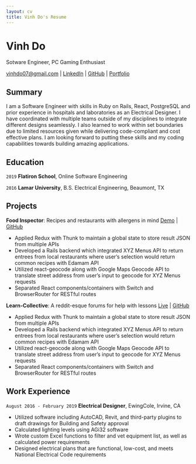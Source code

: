 ```yaml
---
layout: cv
title: Vinh Do's Resume
---
```


# Vinh Do

Sotware Engineer, PC Gaming Enthusiast

[vinhdo07@gmail.com](vinhdo07@gmail.com) | [LinkedIn](https://www.linkedin.com/in/dovinh/) | [GitHub](https://github.com/bebopvinh) | [Portfolio](https://bebopvinh.github.io/portfolio/)

## Summary

I am a Software Engineer with skills in Ruby on Rails, React, PostgreSQL and prior experience in hospitals and laboratories as an Electrical Designer. I have coordinated with multiple teams outside of my disciplines to integrate different designs seamlessly. I also learned to work within set boundaries due to limited resources given while delivering code-compliant and cost effective plans. I am looking forward to putting these skills and my coding capabilities towards building amazing applications.

## Education

`2019`
**Flatiron School**, Online Software Engineering

`2016`
**Lamar University**, B.S. Electrical Engineering, Beaumont, TX

## Projects

**Food Inspector**: Recipes and restaurants with allergens in mind [Demo](https://youtu.be/YoZmViVsyxI) | [GitHub](https://github.com/BebopVinh/food-inspector)

-  Applied Redux with Thunk to maintain a global state to store result JSON from multiple APIs
-  Developed a Rails backend which integrated XYZ Menus API to return entrees from local restaurants where user’s selection would return common recipes with Edamam API
-  Utilized react-geocode along with Google Maps Geocode API to translate street address from user’s input to geocode for XYZ Menus requests
-  Separated React components/containers with Switch and BrowserRouter for RESTful routes

**Learn-Collective**: A reddit-esque forums for help with lessons [Live](https://learn-collective.herokuapp.com/) | [GitHub](https://github.com/BebopVinh/learn-collective)

-  Applied Redux with Thunk to maintain a global state to store result JSON from multiple APIs
-  Developed a Rails backend which integrated XYZ Menus API to return entrees from local restaurants where user’s selection would return common recipes with Edamam API
-  Utilized react-geocode along with Google Maps Geocode API to translate street address from user’s input to geocode for XYZ Menus requests
-  Separated React components/containers with Switch and BrowserRouter for RESTful routes

## Work Experience

`August 2016 - February 2019`
**Electrical Designer**, EwingCole, Irvine, CA

-  Utilized software including AutoCAD, Revit, and third-party plugins to draft drawings for Building and Safety approval
-  Calculated lighting levels using AGi32 software
-  Wrote custom Excel functions to filter and vet equipment list, as well as calculated power requirements
-  Designed electrical plans that are functional, low-cost, and meets National Electrical Code requirements

<!-- ### Footer
Last updated: October 2019 -->
